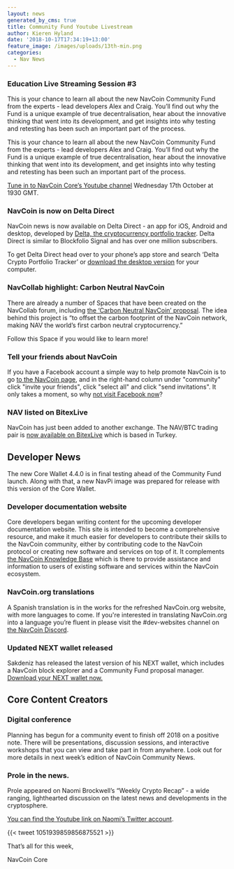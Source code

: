 ```yaml
---
layout: news
generated_by_cms: true
title: Community Fund Youtube Livestream
author: Kieren Hyland
date: '2018-10-17T17:34:19+13:00'
feature_image: /images/uploads/13th-min.png
categories:
  - Nav News
---
```

### Education Live Streaming Session #3

This is your chance to learn all about the new NavCoin Community Fund from the experts - lead developers Alex and Craig. You’ll find out why the Fund is a unique example of true decentralisation, hear about the innovative thinking that went into its development, and get insights into why testing and retesting has been such an important part of the process.

This is your chance to learn all about the new NavCoin Community Fund from the experts - lead developers Alex and Craig. You’ll find out why the Fund is a unique example of true decentralisation, hear about the innovative thinking that went into its development, and get insights into why testing and retesting has been such an important part of the process.

[Tune in to NavCoin Core’s Youtube channel](https://www.youtube.com/NavCoinCore) Wednesday 17th October at 1930 GMT.

### NavCoin is now on Delta Direct

NavCoin news is now available on Delta Direct - an app for iOS, Android and desktop, developed by [Delta, the cryptocurrency portfolio tracker](https://delta.app/). Delta Direct is similar to Blockfolio Signal and has over one million subscribers. 

To get Delta Direct head over to your phone’s app store and search ‘Delta Crypto Portfolio Tracker’ or [download the desktop version](https://delta.app/download) for your computer.

### NavCollab highlight: Carbon Neutral NavCoin

There are already a number of Spaces that have been created on the NavCollab forum, including [the ‘Carbon Neutral NavCoin’ proposal](https://collab.navcoin.org/s/carbon-neutral-navcoin/). The idea behind this project is “to offset the carbon footprint of the NavCoin network, making NAV the world’s first carbon neutral cryptocurrency.”

Follow this Space if you would like to learn more!

### Tell your friends about NavCoin

If you have a Facebook account a simple way to help promote NavCoin is to go [to the NavCoin page](https://www.facebook.com/NavCoin/), and in the right-hand column under "community" click "invite your friends", click "select all" and click "send invitations". It only takes a moment, so why [not visit Facebook now](https://www.facebook.com/NavCoin/)?

### NAV listed on BitexLive

NavCoin has just been added to another exchange. The NAV/BTC trading pair is [now available on BitexLive](https://bitexlive.com/) which is based in Turkey.

## Developer News

The new Core Wallet 4.4.0 is in final testing ahead of the Community Fund launch. Along with that, a new NavPi image was prepared for release with this version of the Core Wallet. 

### Developer documentation website

Core developers began writing content for the upcoming developer documentation website. This site is intended to become a comprehensive resource, and make it much easier for developers to contribute their skills to the NavCoin community, either by contributing code to the NavCoin protocol or creating new software and services on top of it. It complements [the NavCoin Knowledge Base](https://info.navcoin.org/) which is there to provide assistance and information to users of existing software and services within the NavCoin ecosystem.

### NavCoin.org translations

A Spanish translation is in the works for the refreshed NavCoin.org website, with more languages to come. If you're interested in translating NavCoin.org into a language you’re fluent in please visit the #dev-websites channel on [the NavCoin Discord](https://discord.gg/M9naZTk).

### Updated NEXT wallet released

Sakdeniz has released the latest version of his NEXT wallet, which includes a NavCoin block explorer and a Community Fund proposal manager. [Download your NEXT wallet now.](http://next.navcommunity.net/)

## Core Content Creators

### Digital conference

Planning has begun for a community event to finish off 2018 on a positive note. There will be presentations, discussion sessions, and interactive workshops that you can view and take part in from anywhere. Look out for more details in next week’s edition of NavCoin Community News.

### Prole in the news.

Prole appeared on Naomi Brockwell’s “Weekly Crypto Recap” - a wide ranging, lighthearted discussion on the latest news and developments in the cryptosphere.

[You can find the Youtube link on Naomi’s Twitter account](https://twitter.com/naomibrockwell/status/1051939859856875521).

{{< tweet 1051939859856875521 >}}

That’s all for this week,

NavCoin Core
